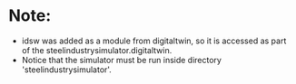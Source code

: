 # Note:
- idsw was added as a module from digitaltwin, so it is accessed as part of the steelindustrysimulator.digitaltwin.
- Notice that the simulator must be run inside directory 'steelindustrysimulator'.